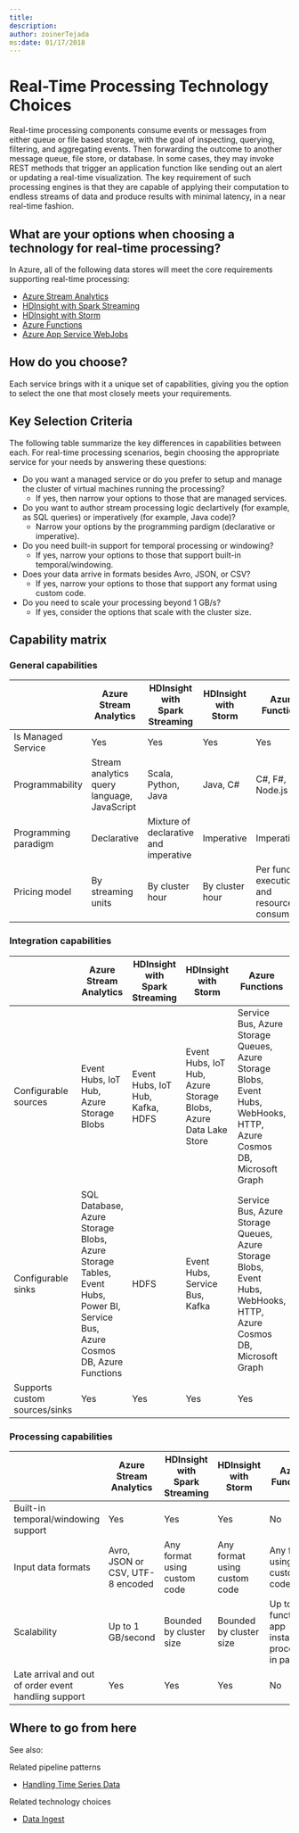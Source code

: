 ```yaml
---
title: 
description: 
author: zoinerTejada
ms:date: 01/17/2018
---
```


# Real-Time Processing Technology Choices

Real-time processing components consume events or messages from either queue or file based storage, with the goal of inspecting, querying, filtering, and aggregating events. Then forwarding the outcome to another message queue, file store, or database. In some cases, they may invoke REST methods that trigger an application function like sending out an alert or updating a real-time visualization. The key requirement of such processing engines is that they are capable of applying their computation to endless streams of data and produce results with minimal latency, in a near real-time fashion.

## What are your options when choosing a technology for real-time processing?
In Azure, all of the following data stores will meet the core requirements supporting real-time processing:
- [Azure Stream Analytics](/azure/stream-analytics/)
- [HDInsight with Spark Streaming](/azure/hdinsight/spark/apache-spark-streaming-overview)
- [HDInsight with Storm](/azure/hdinsight/storm/apache-storm-overview)
- [Azure Functions](/azure/azure-functions/functions-overview)
- [Azure App Service WebJobs](/azure/app-service/web-sites-create-web-jobs)

## How do you choose?
Each service brings with it a unique set of capabilities, giving you the option to select the one that most closely meets your requirements. 

## Key Selection Criteria

The following table summarize the key differences in capabilities between each. <!--See note from analysis-visualizations-reporting.md-->For real-time processing scenarios, begin choosing the appropriate service for your needs by answering these questions:
- Do you want a managed service or do you prefer to setup and manage the cluster of virtual machines running the processing?
    - If yes, then narrow your options to those that are managed services.
- Do you want to author stream processing logic declartively (for example, as SQL queries) or imperatively (for example, Java code)?
    - Narrow your options by the programming pardigm (declarative or imperative).
- Do you need built-in support for temporal processing or windowing?
    - If yes, narrow your options to those that support built-in temporal/windowing.
- Does your data arrive in formats besides Avro, JSON, or CSV?
    - If yes, narrow your options to those that support any format using custom code.
- Do you need to scale your processing beyond 1 GB/s?
    - If yes, consider the options that scale with the cluster size. 

## Capability matrix

### General capabilities
| | Azure Stream Analytics | HDInsight with Spark Streaming | HDInsight with Storm | Azure Functions | Azure App Service WebJobs |
| --- | --- | --- | --- | --- | --- | 
| Is Managed Service | Yes |Yes | Yes | Yes | Yes |  
| Programmability | Stream analytics query language, JavaScript | Scala, Python, Java | Java, C# | C#, F#, Node.js | C#, Node.js, PHP, Java, Python |
| Programming paradigm | Declarative | Mixture of declarative and imperative | Imperative | Imperative | Imperative |    
| Pricing model | By streaming units | By cluster hour | By cluster hour | Per function execution and resource consumption | Per app service plan hour |  

### Integration capabilities
| | Azure Stream Analytics | HDInsight with Spark Streaming | HDInsight with Storm | Azure Functions | Azure App Service WebJobs |
| --- | --- | --- | --- | --- | --- | 
| Configurable sources | Event Hubs, IoT Hub, Azure Storage Blobs  | Event Hubs, IoT Hub, Kafka, HDFS  | Event Hubs, IoT Hub, Azure Storage Blobs, Azure Data Lake Store  | Service Bus, Azure Storage Queues, Azure Storage Blobs, Event Hubs, WebHooks, HTTP, Azure Cosmos DB, Microsoft Graph | Service Bus, Azure Storage Queues, Azure Storage Blobs, Event Hubs, WebHooks, Azure Cosmos DB, Files |
| Configurable sinks | SQL Database, Azure Storage Blobs, Azure Storage Tables, Event Hubs, Power BI, Service Bus, Azure Cosmos DB, Azure Functions | HDFS |  Event Hubs, Service Bus, Kafka | Service Bus, Azure Storage Queues, Azure Storage Blobs, Event Hubs, WebHooks, HTTP, Azure Cosmos DB, Microsoft Graph | Service Bus, Azure Storage Queues, Azure Storage Blobs, Event Hubs, WebHooks, Azure Cosmos DB, Files | 
| Supports custom sources/sinks | Yes | Yes | Yes | Yes | Yes |  

### Processing capabilities
| | Azure Stream Analytics | HDInsight with Spark Streaming | HDInsight with Storm | Azure Functions | Azure App Service WebJobs |
| --- | --- | --- | --- | --- | --- | 
| Built-in temporal/windowing support | Yes | Yes | Yes | No | No |
| Input data formats | Avro, JSON or CSV, UTF-8 encoded | Any format using custom code | Any format using custom code | Any format using custom code | Any format using custom code |
| Scalability | Up to 1 GB/second | Bounded by cluster size | Bounded by cluster size | Up to 200 function app instances processing in parallel | Bounded by app service plan capacity | 
| Late arrival and out of order event handling support | Yes | Yes | Yes | No | No |


## Where to go from here
See also: <!--No suggested "Read next" for this one?-->

Related pipeline patterns
- [Handling Time Series Data](../pipeline-patterns/time-series.md)

Related technology choices
- [Data Ingest](./data-ingest.md)



